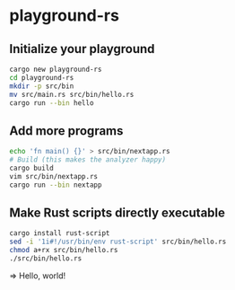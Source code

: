 # playground-rs

## Initialize your playground

```sh
cargo new playground-rs
cd playground-rs
mkdir -p src/bin
mv src/main.rs src/bin/hello.rs
cargo run --bin hello
```

## Add more programs

```sh
echo 'fn main() {}' > src/bin/nextapp.rs
# Build (this makes the analyzer happy)
cargo build
vim src/bin/nextapp.rs
cargo run --bin nextapp
```

## Make Rust scripts directly executable

```sh
cargo install rust-script
sed -i '1i#!/usr/bin/env rust-script' src/bin/hello.rs
chmod a+rx src/bin/hello.rs
./src/bin/hello.rs
```

⇒ Hello, world!
